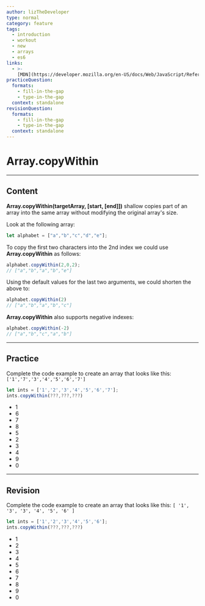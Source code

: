 ```yaml
---
author: lizTheDeveloper
type: normal
category: feature
tags:
  - introduction
  - workout
  - new
  - arrays
  - es6
links:
  - >-
    [MDN](https://developer.mozilla.org/en-US/docs/Web/JavaScript/Reference/Global_Objects/Array/copyWithin){website}
practiceQuestion:
  formats:
    - fill-in-the-gap
    - type-in-the-gap
  context: standalone
revisionQuestion:
  formats:
    - fill-in-the-gap
    - type-in-the-gap
  context: standalone
---
```


# Array.copyWithin


---

## Content

**Array.copyWithin(targetArray, [start, [end]])** shallow copies part of an array into the same array without modifying the original array's size.

Look at the following array:

```javascript
let alphabet = ["a","b","c","d","e"];
```

To copy the first two characters into the 2nd index we could use **Array.copyWithin** as follows:

```javascript
alphabet.copyWithin(2,0,2);
// ["a","b","a","b","e"]
```

Using the default values for the last two arguments, we could shorten the above to:

```javascript
alphabet.copyWithin(2)
// ["a","b","a","b","c"]
```

**Array.copyWithin** also supports negative indexes:

```javascript
alphabet.copyWithin(-2)
// ["a","b","c","a","b"]
```


---

## Practice

Complete the code example to create an array that looks like this:
`['1','7','3','4','5','6','7']`

```javascript
let ints = ['1','2','3','4','5','6','7'];
ints.copyWithin(???,???,???)
```

- 1
- 6
- 7
- 8
- 5
- 2
- 3
- 4
- 9
- 0


---

## Revision

Complete the code example to create an array that looks like this:
`[ '1', '3', '3', '4', '5', '6' ]`

```javascript
let ints = ['1','2','3','4','5','6'];
ints.copyWithin(???,???,???)
```

- 1
- 2
- 3
- 4
- 5
- 6
- 7
- 8
- 9
- 0
 
